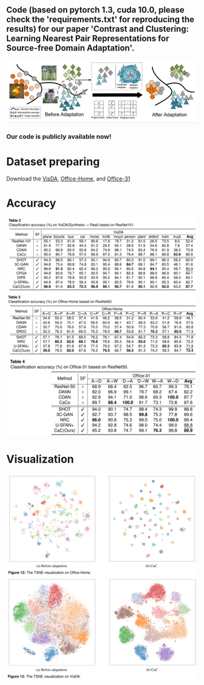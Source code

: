 ## Code (based on pytorch 1.3, cuda 10.0, please check the 'requirements.txt' for reproducing the results) for our paper 'Contrast and Clustering: Learning Nearest Pair Representations for Source-free Domain Adaptation'.
![image](https://github.com/yukilulu/CaC/blob/main/CaC.png)
### Our code is publicly available now!
# Dataset preparing
Download the [VisDA](http://ai.bu.edu/visda-2017/),
[Office-Home](https://www.hemanthdv.org/officeHomeDataset.html), and
[Office-31](https://github.com/jindongwang/transferlearning/blob/master/data/dataset.md#office-31)
# Accuracy
![image](https://github.com/yukilulu/CaC/blob/main/img/visda.png)
![image](https://github.com/yukilulu/CaC/blob/main/img/oh.png)
![image](https://github.com/yukilulu/CaC/blob/main/img/o31.png)
# Visualization
![image](https://github.com/yukilulu/CaC/blob/main/img/tsne-oh.png)
![image](https://github.com/yukilulu/CaC/blob/main/img/tsne-visda.png)
